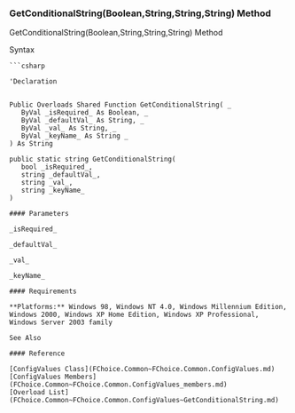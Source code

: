 ﻿### GetConditionalString(Boolean,String,String,String) Method

GetConditionalString(Boolean,String,String,String) Method

Syntax

```vbnet
```csharp

'Declaration
 

Public Overloads Shared Function GetConditionalString( _
   ByVal _isRequired_ As Boolean, _
   ByVal _defaultVal_ As String, _
   ByVal _val_ As String, _
   ByVal _keyName_ As String _
) As String

public static string GetConditionalString( 
   bool _isRequired_,
   string _defaultVal_,
   string _val_,
   string _keyName_
)

#### Parameters

_isRequired_

_defaultVal_

_val_

_keyName_

#### Requirements

**Platforms:** Windows 98, Windows NT 4.0, Windows Millennium Edition, Windows 2000, Windows XP Home Edition, Windows XP Professional, Windows Server 2003 family

See Also

#### Reference

[ConfigValues Class](FChoice.Common~FChoice.Common.ConfigValues.md)  
[ConfigValues Members](FChoice.Common~FChoice.Common.ConfigValues_members.md)  
[Overload List](FChoice.Common~FChoice.Common.ConfigValues~GetConditionalString.md)